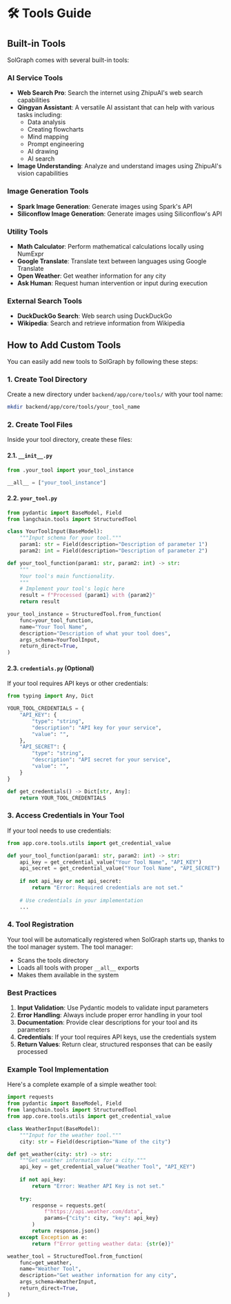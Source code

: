 # 🛠️ Tools Guide

## Built-in Tools

SolGraph comes with several built-in tools:

### AI Service Tools
- **Web Search Pro**: Search the internet using ZhipuAI's web search capabilities
- **Qingyan Assistant**: A versatile AI assistant that can help with various tasks including:
  - Data analysis
  - Creating flowcharts
  - Mind mapping
  - Prompt engineering
  - AI drawing
  - AI search
- **Image Understanding**: Analyze and understand images using ZhipuAI's vision capabilities

### Image Generation Tools
- **Spark Image Generation**: Generate images using Spark's API
- **Siliconflow Image Generation**: Generate images using Siliconflow's API

### Utility Tools
- **Math Calculator**: Perform mathematical calculations locally using NumExpr
- **Google Translate**: Translate text between languages using Google Translate
- **Open Weather**: Get weather information for any city
- **Ask Human**: Request human intervention or input during execution

### External Search Tools
- **DuckDuckGo Search**: Web search using DuckDuckGo
- **Wikipedia**: Search and retrieve information from Wikipedia

## How to Add Custom Tools

You can easily add new tools to SolGraph by following these steps:

### 1. Create Tool Directory

Create a new directory under `backend/app/core/tools/` with your tool name:

```bash
mkdir backend/app/core/tools/your_tool_name
```

### 2. Create Tool Files

Inside your tool directory, create these files:

#### 2.1. `__init__.py`
```python
from .your_tool import your_tool_instance

__all__ = ["your_tool_instance"]
```

#### 2.2. `your_tool.py`
```python
from pydantic import BaseModel, Field
from langchain.tools import StructuredTool

class YourToolInput(BaseModel):
    """Input schema for your tool."""
    param1: str = Field(description="Description of parameter 1")
    param2: int = Field(description="Description of parameter 2")

def your_tool_function(param1: str, param2: int) -> str:
    """
    Your tool's main functionality.
    """
    # Implement your tool's logic here
    result = f"Processed {param1} with {param2}"
    return result

your_tool_instance = StructuredTool.from_function(
    func=your_tool_function,
    name="Your Tool Name",
    description="Description of what your tool does",
    args_schema=YourToolInput,
    return_direct=True,
)
```

#### 2.3. `credentials.py` (Optional)
If your tool requires API keys or other credentials:

```python
from typing import Any, Dict

YOUR_TOOL_CREDENTIALS = {
    "API_KEY": {
        "type": "string",
        "description": "API key for your service",
        "value": "",
    },
    "API_SECRET": {
        "type": "string",
        "description": "API secret for your service",
        "value": "",
    }
}

def get_credentials() -> Dict[str, Any]:
    return YOUR_TOOL_CREDENTIALS
```

### 3. Access Credentials in Your Tool

If your tool needs to use credentials:

```python
from app.core.tools.utils import get_credential_value

def your_tool_function(param1: str, param2: int) -> str:
    api_key = get_credential_value("Your Tool Name", "API_KEY")
    api_secret = get_credential_value("Your Tool Name", "API_SECRET")
    
    if not api_key or not api_secret:
        return "Error: Required credentials are not set."
        
    # Use credentials in your implementation
    ...
```

### 4. Tool Registration

Your tool will be automatically registered when SolGraph starts up, thanks to the tool manager system. The tool manager:
- Scans the tools directory
- Loads all tools with proper `__all__` exports
- Makes them available in the system

### Best Practices

1. **Input Validation**: Use Pydantic models to validate input parameters
2. **Error Handling**: Always include proper error handling in your tool
3. **Documentation**: Provide clear descriptions for your tool and its parameters
4. **Credentials**: If your tool requires API keys, use the credentials system
5. **Return Values**: Return clear, structured responses that can be easily processed

### Example Tool Implementation

Here's a complete example of a simple weather tool:

```python
import requests
from pydantic import BaseModel, Field
from langchain.tools import StructuredTool
from app.core.tools.utils import get_credential_value

class WeatherInput(BaseModel):
    """Input for the weather tool."""
    city: str = Field(description="Name of the city")

def get_weather(city: str) -> str:
    """Get weather information for a city."""
    api_key = get_credential_value("Weather Tool", "API_KEY")
    
    if not api_key:
        return "Error: Weather API Key is not set."
        
    try:
        response = requests.get(
            f"https://api.weather.com/data",
            params={"city": city, "key": api_key}
        )
        return response.json()
    except Exception as e:
        return f"Error getting weather data: {str(e)}"

weather_tool = StructuredTool.from_function(
    func=get_weather,
    name="Weather Tool",
    description="Get weather information for any city",
    args_schema=WeatherInput,
    return_direct=True,
) 